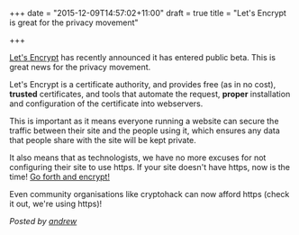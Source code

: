 +++
date = "2015-12-09T14:57:02+11:00"
draft = true
title = "Let's Encrypt is great for the privacy movement"

+++

[Let's Encrypt](https://letsencrypt.org/) has recently announced it has entered public beta. This is great news for the privacy movement.

Let's Encrypt is a certificate authority, and provides free (as in no cost), **trusted** certificates, and tools that automate the request, **proper** installation and configuration of the certificate into webservers.

This is important as it means everyone running a website can secure the traffic between their site and the people using it, which ensures any data that people share with the site will be kept private.

It also means that as technologists, we have no more excuses for not configuring their site to use https. If your site doesn't have https, now is the time! [Go forth and encrypt!](https://letsencrypt.readthedocs.org/en/latest/)

Even community organisations like cryptohack can now afford https (check it out, we're using https)!

*Posted by [andrew](https://twitter.com/whereismytaco)*
